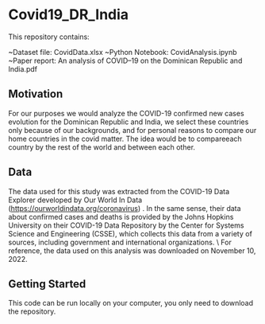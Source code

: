 # Covid19_DR_India

This repository contains:

~Dataset file: CovidData.xlsx
~Python Notebook: CovidAnalysis.ipynb
~Paper report: An analysis of COVID–19 on the Dominican Republic and India.pdf

## Motivation

For our purposes we would analyze the COVID-19 confirmed new cases evolution for the Dominican Republic and India, we select these countries only because of our backgrounds, 
and for personal reasons to compare our home countries in the covid matter. The idea would be to compareeach country by the rest of the world and between each other.

## Data

The data used for this study was extracted from the COVID-19 Data Explorer developed by Our World In Data (https://ourworldindata.org/coronavirus)
. In the same sense, their data about confirmed cases and deaths is provided by the Johns Hopkins University on their
COVID-19 Data Repository by the Center for Systems Science and Engineering (CSSE), which collects this data
from a variety of sources, including government and international organizations.
\\
For reference, the data used on this analysis was downloaded on November 10, 2022.

## Getting Started

This code can be run locally on your computer, you only need to download the repository. 







